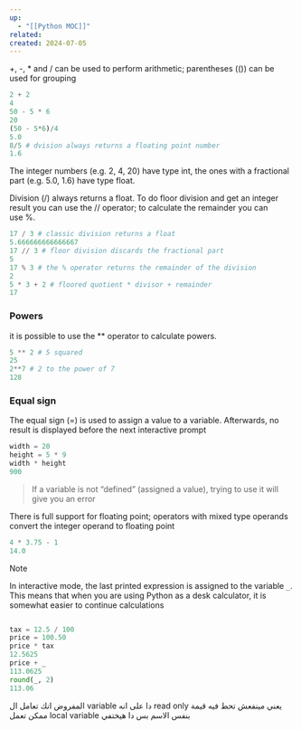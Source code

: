 ```yaml
---
up:
  - "[[Python MOC]]"
related: 
created: 2024-07-05
---
```



+, -, * and / can be used to perform arithmetic; parentheses (()) can be used for grouping

```Python
2 + 2
4
50 - 5 * 6
20
(50 - 5*6)/4
5.0
8/5 # dvision always returns a floating point number
1.6
```
The integer numbers (e.g. 2, 4, 20) have type int, the ones with a fractional part (e.g. 5.0, 1.6) have type float.

Division (/) always returns a float. To do floor division and get an integer result you can use the // operator; to calculate the remainder you can use %.
```Python
17 / 3 # classic division returns a float 
5.666666666666667 
17 // 3 # floor division discards the fractional part 
5 
17 % 3 # the % operator returns the remainder of the division 
2 
5 * 3 + 2 # floored quotient * divisor + remainder 
17
```

### Powers
it is possible to use the ** operator to calculate powers.
```Python
5 ** 2 # 5 squared
25
2**7 # 2 to the power of 7
128
```

### Equal sign
The equal sign (=) is used to assign a value to a variable. 
Afterwards, no result is displayed before the next interactive prompt
```Python
width = 20 
height = 5 * 9 
width * height 
900
```

> If a variable is not “defined” (assigned a value), trying to use it will give you an error

There is full support for floating point; operators with mixed type operands convert the integer operand to floating point

```Python
4 * 3.75 - 1 
14.0
```

> [!Note]
> In interactive mode, the last printed expression is assigned to the variable `_`. 
> This means that when you are using Python as a desk calculator, it is somewhat easier to continue calculations

```python

tax = 12.5 / 100
price = 100.50
price * tax
12.5625
price + _
113.0625
round(_, 2)
113.06
```

المفروض انك تعامل ال variable دا على انه read only يعني مينفعش تحط فيه قيمة
ممكن تعمل local variable بنفس الاسم بس دا هيختفي


